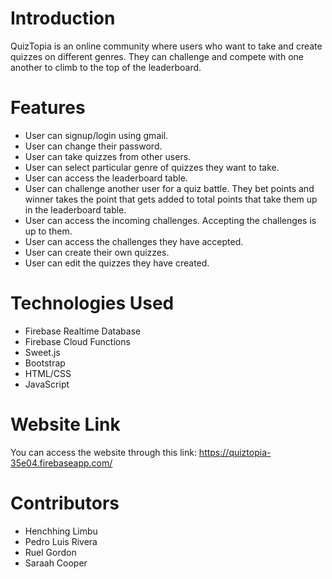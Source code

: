 # Introduction
QuizTopia is an online community where users who want to take and create
quizzes on different genres. They can challenge and compete with one another to
climb to the top of the leaderboard.

# Features
* User can signup/login using gmail.
* User can change their password.
* User can take quizzes from other users.
* User can select particular genre of quizzes they want to take.
* User can access the leaderboard table.
* User can challenge another user for a quiz battle. They bet points and winner
  takes the point that gets added to total points that take them up in the
  leaderboard table.
* User can access the incoming challenges. Accepting the challenges is up to
  them.
* User can access the challenges they have accepted.
* User can create their own quizzes.
* User can edit the quizzes they have created.

# Technologies Used
* Firebase Realtime Database
* Firebase Cloud Functions
* Sweet.js
* Bootstrap
* HTML/CSS
* JavaScript

# Website Link
You can access the website through this link:
https://quiztopia-35e04.firebaseapp.com/

# Contributors
* Henchhing Limbu
* Pedro Luis Rivera
* Ruel Gordon
* Saraah Cooper
